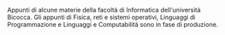 Appunti di alcune materie della facoltà di Informatica dell'università Bicocca. Gli appunti di Fisica, reti e sistemi operativi, Linguaggi di Programmazione e Linguaggi e Computabilità sono in fase di produzione.
